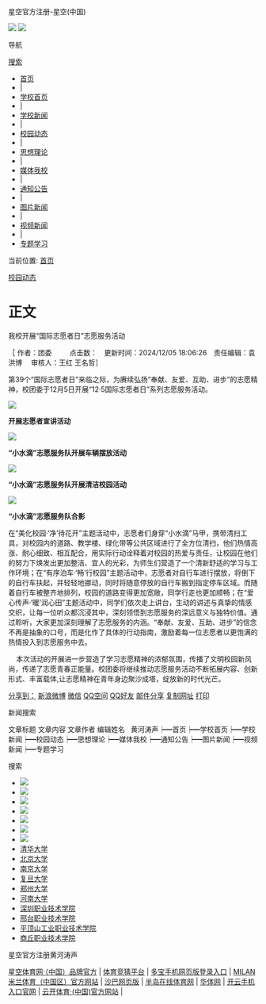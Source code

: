 星空官方注册-星空(中国)





[![](../../images/top2.jpg)](/kyguanwangmanbetx/hhts/info/1003/../../index.htm "黄河涛声")
[![](../../images/top1.jpg)](/kyguanwangmanbetx/hhts/info/1003/)

导航

[搜索](#)

* [首页](/kyguanwangmanbetx/hhts/info/1003/../../index.htm)
* |
* [学校首页](/)
* |
* [学校新闻](/kyguanwangmanbetx/hhts/info/1003/../../xxxw.htm)
* |
* [校园动态](/kyguanwangmanbetx/hhts/info/1003/../../xydt.htm)
* |
* [思想理论](/kyguanwangmanbetx/hhts/info/1003/../../sxll.htm)
* |
* [媒体我校](/kyguanwangmanbetx/hhts/info/1003/../../mtwx.htm)
* |
* [通知公告](/kyguanwangmanbetx/hhts/info/1003/../../tzgg.htm)
* |
* [图片新闻](/kyguanwangmanbetx/hhts/info/1003/../../tpxw.htm)
* |
* [视频新闻](/kyguanwangmanbetx/hhts/info/1003/../../spxw.htm)
* |
* [专题学习](/kyguanwangmanbetx/hhts/info/1003/../../ztxx.htm)




当前位置:
[首页](/kyguanwangmanbetx/hhts/info/1003/../../index.htm)
>
[校园动态](/kyguanwangmanbetx/hhts/info/1003/../../xydt.htm)
>
正文
=============================================================================================================================

我校开展“国际志愿者日”志愿服务活动

［ 作者：团委
　　
点击数：　更新时间：2024/12/05 18:06:26　责任编辑：袁洪博 　审核人：王红 王名哲］

第39个“国际志愿者日”来临之际，为赓续弘扬“奉献、友爱、互助、进步”的志愿精神，校团委于12月5日开展“12·5国际志愿者日”系列志愿服务活动。

![](/__local/6/6F/81/6183AAAAD07323E0F8D1680C22B_25B9B1F8_A3464.png)

**开展志愿者宣讲活动**

![](/__local/4/A1/BD/16902F24B07BED4A649003292DA_A873E2A3_E3100.png)

**“小水滴”志愿服务队开展车辆摆放活动**

![](/__local/9/D5/99/684B01E6C572F7B2BE10A6BB4AC_808191B6_E369B.png)

**“小水滴”志愿服务队开展清洁校园活动**

![](/__local/0/4E/C9/75626A93AEB53EAF7C8BB3DCCC1_2BACC047_B723E.png)

**“小水滴”志愿服务队合影**

在“美化校园·‘净’待花开”主题活动中，志愿者们身穿“小水滴”马甲，携带清扫工具，对校园内的道路、教学楼、绿化带等公共区域进行了全方位清扫，他们热情高涨、耐心细致、相互配合，用实际行动诠释着对校园的热爱与责任，让校园在他们的努力下焕发出更加整洁、宜人的光彩，为师生们营造了一个清新舒适的学习与工作环境；在“有序泊车·‘畅’行校园”主题活动中，志愿者对自行车进行摆放，将倒下的自行车扶起，并轻轻地挪动，同时将随意停放的自行车搬到指定停车区域。而随着自行车被整齐地排列，校园的道路变得更加宽敞，同学行走也更加顺畅；在“爱心传声·‘暖’润心田”主题活动中，同学们依次走上讲台，生动的讲述与真挚的情感交织，让每一位听众都沉浸其中，深刻领悟到志愿服务的深远意义与独特价值。通过聆听，大家更加深刻理解了志愿服务的内涵。“奉献、友爱、互助、进步”的信念不再是抽象的口号，而是化作了具体的行动指南，激励着每一位志愿者以更饱满的热情投入到志愿服务中去。

    本次活动的开展进一步营造了学习志愿精神的浓郁氛围，传播了文明校园新风尚，传递了志愿青春正能量。校团委将继续推动志愿服务活动不断拓展内容、创新形式、丰富载体,让志愿精神在青年身边聚沙成塔，绽放新的时代光芒。

[分享到：](#)
 [新浪微博](# "分享到新浪微博")
 [微信](# "分享到微信")
 [QQ空间](# "分享到QQ空间")
 [QQ好友](# "分享到QQ好友")
 [邮件分享](# "分享到邮件分享")
 [复制网址](# "分享到复制网址")
 [打印](# "分享到打印")





新闻搜索

文章标题
文章内容
文章作者
编辑姓名
 
黄河涛声┝━首页┝━学校首页┝━学校新闻┝━校园动态┝━思想理论┝━媒体我校┝━通知公告┝━图片新闻┝━视频新闻┝━专题学习

搜索

* [![](../../images/xinhua.jpg)](http://www.xinhuanet.com/)
* [![](../../images/renmin.jpg)](http://www.people.com.cn/)
* [![](../../images/guangming.jpg)](http://www.gmw.cn/)
* [![](../../images/jiaoyu.jpg)](http://www.jyb.cn/)
* [![](../../images/sina.jpg)](https://www.sina.com.cn/)
* [![](../../images/sohu.jpg)](http://www.sohu.com/)
* [![](../../images/cyol_lhindex_logo.jpg)](http://www.cyol.net/)
* [清华大学](http://news.tsinghua.edu.cn/publish/thunews/index.html)
* [北京大学](http://pkunews.pku.edu.cn/)
* [南京大学](http://news.nju.edu.cn/)
* [复旦大学](http://news.fudan.edu.cn/)
* [郑州大学](http://news.zzu.edu.cn/)
* [河南大学](http://news.henu.edu.cn/)
* [深圳职业技术学院](http://www.szpt.edu.cn/xwzx/index.shtml)
* [邢台职业技术学院](http://www.xpc.edu.cn/)
* [平顶山工业职业技术学院](http://www.pzxy.edu.cn/)
* [商丘职业技术学院](http://www.sqzy.com.cn/)




星空官方注册黄河涛声



[星空体育网·（中国）品牌官方](http://www.skokieclub.com) | [体育竞猜平台](http://www.knipenet.com) | [多宝手机网页版登录入口](http://www.hri-lab.com) | [MILAN米兰体育（中国区）官方网站](http://www.joedowell.com) | [沙巴网页版](http://www.jetnas.com) | [半岛在线体育网](http://www.financetwist.com) | [华体网](http://www.csktvyc.com) | [开云手机入口官网](http://www.kalliorakennus.com) | [云开体育·(中国)官方网站](http://www.mannysfamilyhandwash.com) |